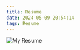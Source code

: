 ```yaml
---
title: Resume
date: 2024-05-09 20:54:14
tags: Resume
---
```


![My Resume](https://azure-tired-mandrill-459.mypinata.cloud/ipfs/QmQRxqRvNt2Ek6eTGqknRqcaLFg8xnXH8RnbDQ7K9iagr1?pinataGatewayToken=rFrISfWlt-HcsJ_53UjK2NUtFiPwNTUE4K8PqLFUtYhyFThhDJM7MOjsIit0oDwj)